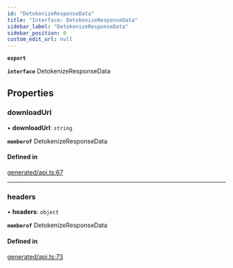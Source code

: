 ```yaml
---
id: "DetokenizeResponseData"
title: "Interface: DetokenizeResponseData"
sidebar_label: "DetokenizeResponseData"
sidebar_position: 0
custom_edit_url: null
---
```


**`export`**

**`interface`** DetokenizeResponseData

## Properties

### downloadUrl

• **downloadUrl**: `string`

**`memberof`** DetokenizeResponseData

#### Defined in

[generated/api.ts:67](https://github.com/refinery-labs/lunasec-monorepo/blob/caaad15/js/sdks/packages/tokenizer-sdk/src/generated/api.ts#L67)

___

### headers

• **headers**: `object`

**`memberof`** DetokenizeResponseData

#### Defined in

[generated/api.ts:73](https://github.com/refinery-labs/lunasec-monorepo/blob/caaad15/js/sdks/packages/tokenizer-sdk/src/generated/api.ts#L73)
